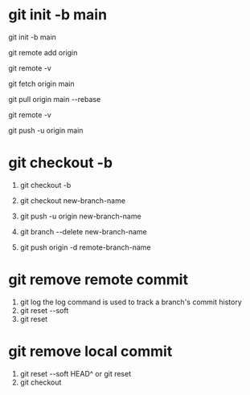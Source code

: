 # git init -b main
git init -b main

git remote add origin

git remote -v

git fetch origin main

git pull origin main --rebase

git remote -v

git push -u origin main

# git checkout -b <new-branch-name>

1. git checkout -b <new-branch-name>

2. git checkout new-branch-name

3. git push -u origin new-branch-name

4. git branch --delete new-branch-name <git delete local branch> 

5. git push origin -d remote-branch-name <git delete remote branch>

# git remove remote commit

1. git log the log command is used to track a branch's commit history
2. git reset --soft <commit ID>
3. git reset <filename>
   
# git remove local commit

1. git reset --soft HEAD^ or git reset <filename>
2. git checkout <filename>


